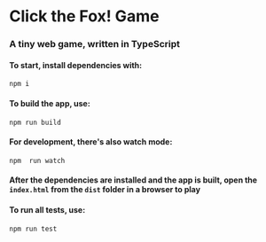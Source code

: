 # Click the Fox! Game

### A tiny web game, written in TypeScript

#### To start, install dependencies with:

```
npm i
```

#### To build the app, use:

```
npm run build
```

#### For development, there's also watch mode:

```
npm  run watch
```

#### After the dependencies are installed and the app is built, open the `index.html` from the `dist` folder in a browser to play

#### To run all tests, use:

```
npm run test
```
